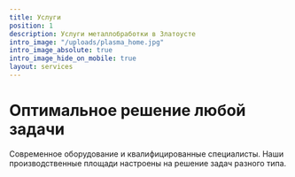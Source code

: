 ```yaml
---
title: Услуги
position: 1
description: Услуги металлобработки в Златоусте
intro_image: "/uploads/plasma_home.jpg"
intro_image_absolute: true
intro_image_hide_on_mobile: true
layout: services
---
```


# **Оптимальное решение любой задачи**

Cовременное оборудование и квалифицированные специалисты. Наши производственные площади настроены на решение задач разного типа.